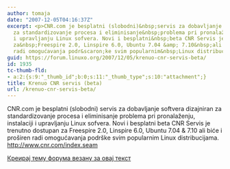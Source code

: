 ```yaml
---
author: tomaja
date: "2007-12-05T04:16:37Z"
excerpt: <p>CNR.com je besplatni (slobodni)&nbsp;servis za dobavljanje softvera dizajniran
  za standardizovanje procesa i eliminisanje&nbsp;problema pri pronalaženju, instalaciji
  i upravljanju Linux sofvera. Novi i besplatni&nbsp;beta CNR Servis je trenutno dostupan
  za&nbsp;Freespire 2.0, Linspire 6.0, Ubuntu 7.04 &amp; 7.10&nbsp;ali biće i pro&scaron;iren
  radi omogućavanja podr&scaron;ke svim popularnim&nbsp;Linux distribucijama. <a href="http://www.cnr.com/index.seam">http://www.cnr.com/index.seam</a></p>
guid: https://forum.linuxo.org/2007/12/05/krenuo-cnr-servis-beta/
id: 1935
tc-thumb-fld:
- a:2:{s:9:"_thumb_id";b:0;s:11:"_thumb_type";s:10:"attachment";}
title: Krenuo CNR servis (beta)
url: /krenuo-cnr-servis-beta/
---
```

CNR.com je besplatni (slobodni)&nbsp;servis za dobavljanje softvera dizajniran za standardizovanje procesa i eliminisanje&nbsp;problema pri pronalaženju, instalaciji i upravljanju Linux sofvera. Novi i besplatni&nbsp;beta CNR Servis je trenutno dostupan za&nbsp;Freespire 2.0, Linspire 6.0, Ubuntu 7.04 & 7.10&nbsp;ali biće i pro&scaron;iren radi omogućavanja podr&scaron;ke svim popularnim&nbsp;Linux distribucijama. <http://www.cnr.com/index.seam>

<!--break-->

[Креирај тему форума везану за овај текст](https://linuxo.org/nova-tema-na-forumu/?se_pid=1935)